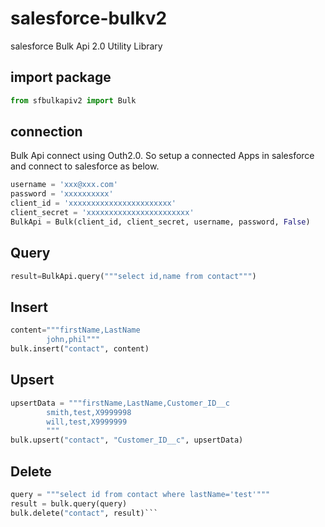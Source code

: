# salesforce-bulkv2
salesforce Bulk Api 2.0 Utility Library

## import package 
```python
from sfbulkapiv2 import Bulk
```
## connection

Bulk Api connect using Outh2.0. So setup a connected Apps in salesforce and connect to salesforce as below.
```python
username = 'xxx@xxx.com'
password = 'xxxxxxxxxx'
client_id = 'xxxxxxxxxxxxxxxxxxxxxxx'
client_secret = 'xxxxxxxxxxxxxxxxxxxxxxx'
BulkApi = Bulk(client_id, client_secret, username, password, False)
```

## Query
```python 
result=BulkApi.query("""select id,name from contact""")
```

## Insert

```python
content="""firstName,LastName
        john,phil"""
bulk.insert("contact", content)
```
## Upsert

```python
upsertData = """firstName,LastName,Customer_ID__c
        smith,test,X9999998
        will,test,X9999999
        """
bulk.upsert("contact", "Customer_ID__c", upsertData)
```

## Delete
 ```python
 query = """select id from contact where lastName='test'"""
 result = bulk.query(query)
 bulk.delete("contact", result)```


